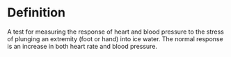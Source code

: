 # Definition

A test for measuring the response of heart and blood pressure to the
stress of plunging an extremity (foot or hand) into ice water. The
normal response is an increase in both heart rate and blood pressure.
